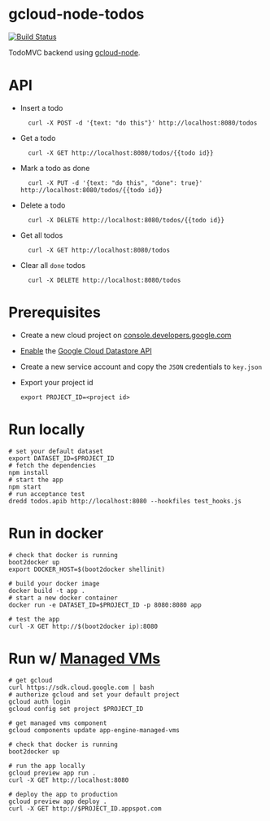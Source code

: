 gcloud-node-todos
=================

[![Build Status](https://travis-ci.org/proppy/gcloud-node-todos.svg?branch=master)](https://travis-ci.org/proppy/gcloud-node-todos)

TodoMVC backend using [gcloud-node](//github.com/GoogleCloudPlatform/gcloud-node).

# API

- Insert a todo

        curl -X POST -d '{text: "do this"}' http://localhost:8080/todos

- Get a todo

        curl -X GET http://localhost:8080/todos/{{todo id}}

- Mark a todo as done

        curl -X PUT -d '{text: "do this", "done": true}' http://localhost:8080/todos/{{todo id}}

- Delete a todo

        curl -X DELETE http://localhost:8080/todos/{{todo id}}

- Get all todos
 
        curl -X GET http://localhost:8080/todos

- Clear all `done` todos

        curl -X DELETE http://localhost:8080/todos

# Prerequisites

  - Create a new cloud project on [console.developers.google.com](http://console.developers.google.com)
  - [Enable](https://console.developers.google.com/flows/enableapi?apiid=datastore) the [Google Cloud Datastore API](https://developers.google.com/datastore)
  - Create a new service account and copy the `JSON` credentials to `key.json`
  - Export your project id
  
        export PROJECT_ID=<project id>

# Run locally

    # set your default dataset
    export DATASET_ID=$PROJECT_ID
    # fetch the dependencies
    npm install
    # start the app
    npm start
    # run acceptance test
    dredd todos.apib http://localhost:8080 --hookfiles test_hooks.js

# Run in docker

    # check that docker is running
    boot2docker up
    export DOCKER_HOST=$(boot2docker shellinit)

    # build your docker image
    docker build -t app .
    # start a new docker container
    docker run -e DATASET_ID=$PROJECT_ID -p 8080:8080 app 

    # test the app
    curl -X GET http://$(boot2docker ip):8080

# Run w/ [Managed VMs](https://developers.google.com/appengine/docs/managed-vms/)

    # get gcloud
    curl https://sdk.cloud.google.com | bash
    # authorize gcloud and set your default project
    gcloud auth login
    gcloud config set project $PROJECT_ID

    # get managed vms component
    gcloud components update app-engine-managed-vms

    # check that docker is running
    boot2docker up

    # run the app locally
    gcloud preview app run .
    curl -X GET http://localhost:8080

    # deploy the app to production
    gcloud preview app deploy .
    curl -X GET http://$PROJECT_ID.appspot.com
